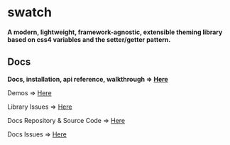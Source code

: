 # swatch

**A modern, lightweight, framework-agnostic, extensible theming library based on css4 variables and the setter/getter pattern.** 

## Docs

**Docs, installation, api reference, walkthrough => [Here](https://swatch.dev)**

Demos => [Here](http://xyz.779.mx:3000/docs/examples)

Library Issues => [Here](https://github.com/fwrlines/swatch/issues)

Docs Repository & Source Code => [Here](https://github.com/fwrlines/swatch-docs)

Docs Issues => [Here](https://github.com/fwrlines/swatch-docs/issues)
